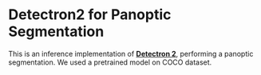 # Detectron2 for Panoptic Segmentation


This is an inference implementation of [**Detectron 2**](https://github.com/facebookresearch/detectron2), performing a panoptic segmentation. We used a pretrained model on COCO dataset.



